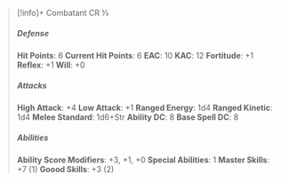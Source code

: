 > [!info]+ Combatant CR ⅓
> ##### Defense
> **Hit Points**: 6
> **Current Hit Points**: 6 
> **EAC**: 10
> **KAC**: 12
> **Fortitude**: +1
> **Reflex**: +1
> **Will**: +0
> ##### Attacks
> **High Attack**: +4
> **Low Attack**: +1
> **Ranged Energy**: 1d4
> **Ranged Kinetic**: 1d4
> **Melee Standard**: 1d6+Str
> **Ability DC**: 8
> **Base Spell DC**: 8
> ##### Abilities
> **Ability Score Modifiers**: +3, +1, +0
> **Special Abilities**: 1
> **Master Skills**: +7 (1)
> **Goood Skills**: +3 (2)
